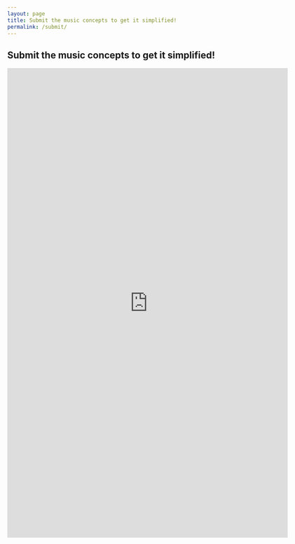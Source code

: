 ```yaml
---
layout: page
title: Submit the music concepts to get it simplified!
permalink: /submit/
---
```


<h2>Submit the music concepts to get it simplified!</h2>

<iframe src="https://docs.google.com/forms/d/e/1FAIpQLScUWHoqH0lkCoM0AAq0nk-g-mvjI7HEKlYibq1EZJZEC1bfrA/viewform?embedded=true" width="640" height="1073" frameborder="0" marginheight="0" marginwidth="0">
  Loading…
</iframe>
